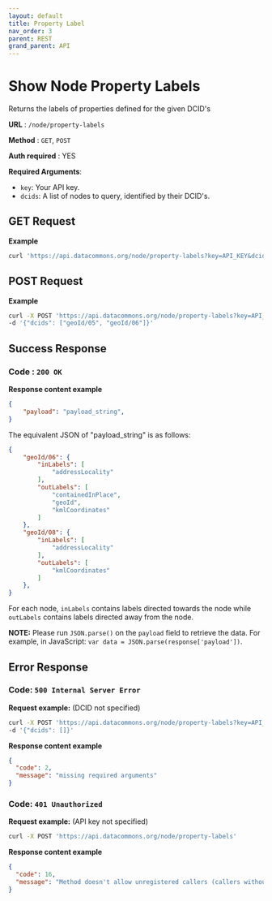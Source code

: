 ```yaml
---
layout: default
title: Property Label
nav_order: 3
parent: REST
grand_parent: API
---
```


# Show Node Property Labels

Returns the labels of properties defined for the given DCID's

**URL** : `/node/property-labels`

**Method** : `GET`, `POST`

**Auth required** : YES

**Required Arguments**:

*   `key`: Your API key.
    <!--- TODO: add link to instructions to get an API key --->
*   `dcids`: A list of nodes to query, identified by their DCID's.

## GET Request

**Example**

```bash
curl 'https://api.datacommons.org/node/property-labels?key=API_KEY&dcids=geoId/05&dcids=geoId/06'
```

## POST Request

**Example**

```bash
curl -X POST 'https://api.datacommons.org/node/property-labels?key=API_KEY' \
-d '{"dcids": ["geoId/05", "geoId/06"]}'
```

## Success Response

### **Code** : `200 OK`

**Response content example**

```json
{
    "payload": "payload_string",
}
```

The equivalent JSON of "payload_string" is as follows:

```json
{
    "geoId/06": {
        "inLabels": [
            "addressLocality"
        ],
        "outLabels": [
            "containedInPlace",
            "geoId",
            "kmlCoordinates"
        ]
    },
    "geoId/08": {
        "inLabels": [
            "addressLocality"
        ],
        "outLabels": [
            "kmlCoordinates"
        ]
    },
}
```

For each node, `inLabels` contains labels directed towards the node while
`outLabels` contains labels directed away from the node.

<!--- TODO: add link to the data model --->

**NOTE:** Please run `JSON.parse()` on the `payload` field to retrieve the data.
For example, in JavaScript: `var data = JSON.parse(response['payload'])`.

## Error Response

### **Code**: `500 Internal Server Error`

**Request example:** (DCID not specified)

```bash
curl -X POST 'https://api.datacommons.org/node/property-labels?key=API_KEY' \
-d '{"dcids": []}'
```

**Response content example**

```json
{
  "code": 2,
  "message": "missing required arguments"
}
```

### **Code**: `401 Unauthorized`

**Request example:** (API key not specified)

```bash
curl -X POST 'https://api.datacommons.org/node/property-labels'
```

**Response content example**

```json
{
  "code": 16,
  "message": "Method doesn't allow unregistered callers (callers without established identity). Please use API Key or other form of API consumer identity to call this API."
}
```